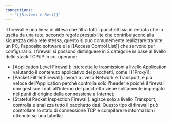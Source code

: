 ```yaml
---
connections:
  - "[[Sistemi e Reti]]"
---
```

Il firewall è una linea di difesa che filtra tutti i pacchetti sia in entrata che in uscita da una rete, secondo regole prestabilite che contribuiscono alla sicurezza della rete stessa, questo si può comunemente realizzare tramite un PC, l'apposito software e le [[Access Control List]] che servono per configurarlo. I firewall si possono distinguere in 3 categorie in base al livello dello stack TCP/IP in cui operano:

- [Application Level Firewall]: intercetta le trasmissioni a livello Application valutando il contenuto applicativo dei pacchetti, come i [[Proxy]];
- [Packet Filtrer Firewall]: lavora a livello Network e Transport, è più veloce dell'Application perché controlla solo l'header e poiché il firewall non gestisce i dati all'interno del pacchetto viene solitamente  impiegato nei punti di origine della connessione a Internet;
- [Stateful Packet Inspection Firewall]: agisce solo a livello Transport, controlla e analizza tutto il pacchetto dati. Questo tipo di firewall può controllare lo stato di connessione TCP e compilare le informazioni ottenute su una tabella;
